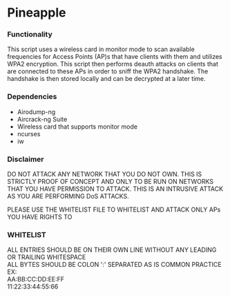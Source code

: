 # Pineapple

### Functionality
  This script uses a wireless card in monitor mode to scan available
  frequencies for Access Points (AP)s that have clients with them and
  utilizes WPA2 encryption. This script then performs deauth attacks
  on clients that are connected to these APs in order to sniff the WPA2
  handshake. The handshake is then stored locally and can be decrypted
  at a later time.
  
### Dependencies
- Airodump-ng
- Aircrack-ng Suite
- Wireless card that supports monitor mode
- ncurses
- iw
  
### Disclaimer
  DO NOT ATTACK ANY NETWORK THAT YOU DO NOT OWN. THIS IS STRICTLY PROOF OF CONCEPT
  AND ONLY TO BE RUN ON NETWORKS THAT YOU HAVE PERMISSION TO ATTACK. THIS IS AN
  INTRUSIVE ATTACK AS YOU ARE PERFORMING DoS ATTACKS.

  PLEASE USE THE WHITELIST FILE TO WHITELIST AND ATTACK ONLY APs YOU HAVE RIGHTS TO
### WHITELIST
  ALL ENTRIES SHOULD BE ON THEIR OWN LINE WITHOUT ANY LEADING OR TRAILING WHITESPACE\
  ALL BYTES SHOULD BE COLON ':' SEPARATED AS IS COMMON PRACTICE\
  EX: \
  AA:BB:CC:DD:EE:FF\
  11:22:33:44:55:66

